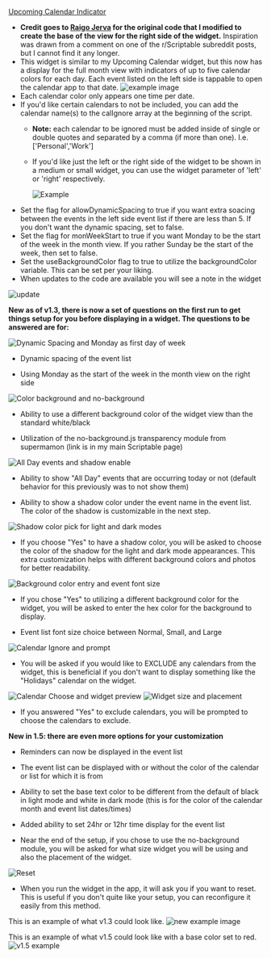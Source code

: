 [Upcoming Calendar Indicator](Upcoming%20Calendar%20Indicator.js)  
* **Credit goes to [Raigo Jerva](https://gist.github.com/rudotriton/b51d227c3d1d9cb497829ae45583224f#instructions) for the original code that I modified to create the base of the view for the right side of the widget.**
    Inspiration was drawn from a comment on one of the r/Scriptable subreddit posts, but I cannot find it any longer. 
* This widget is similar to my Upcoming Calendar widget, but this now has a display for the full month view with indicators of up to five calendar colors for each day. Each event listed on the left side is tappable to open the calendar app to that date. 
![example image](https://i.imgur.com/0QVdD7s.jpg)
* Each calendar color only appears one time per date. 
* If you'd like certain calendars to not be included, you can add the calendar name(s) to the calIgnore array at the beginning of the script. 
    * **Note:** each calendar to be ignored must be added inside of single or double quotes and separated by a comma (if more than one). I.e. ['Personal','Work']
  * If you'd like just the left or the right side of the widget to be shown in a medium or small widget, you can use the widget parameter of 'left' or 'right' respectively. 
        
    ![Example](https://i.imgur.com/ri9Wzwr.jpg)
* Set the flag for allowDynamicSpacing to true if you want extra soacing between the events in the left side event list if there are less than 5. If you don't want the dynamic spacing, set to false. 
* Set the flag for monWeekStart to true if you want Monday to be the start of the week in the month view. If  you rather Sunday be the start of the week, then set to false.
* Set the useBackgroundColor flag to true to utilize the backgroundColor variable. This can be set per your liking.
* When updates to the code are available you will see a note in the widget
      
![update](https://i.imgur.com/owe3L3W.jpg)

**New as of v1.3, there is now a set of questions on the first run to get things setup for you before displaying in a widget. The questions to be answered are for:**     

  ![Dynamic Spacing and Monday as first day of week](https://i.imgur.com/ZTMxt3g.jpg)
        
  * Dynamic spacing of the event list

  * Using Monday as the start of the week in the month view on the right side
        
  ![Color background and no-background](https://i.imgur.com/cdCuM29.jpg)
  * Ability to use a different background color of the widget view than the standard white/black

  * Utilization of the no-background.js transparency module from supermamon (link is in my main Scriptable page)
        
  ![All Day events and shadow enable](https://i.imgur.com/5JEuCHe.jpg)
  * Ability to show "All Day" events that are occurring today or not (default behavior for this previously was to not show them)
  
  * Ability to show a shadow color under the event name in the event list. The color of the shadow is customizable in the next step. 

  ![Shadow color pick for light and dark modes](https://i.imgur.com/hYEjkmo.jpg)
  * If you choose "Yes" to have a shadow color, you will be asked to choose the color of the shadow for the light and dark mode appearances. This extra customization helps with different background colors and photos for better readability. 

  ![Background color entry and event font size](https://i.imgur.com/K1cBxB9.jpg)
  * If you chose "Yes" to utilizing a different background color for the widget, you will be asked to enter the hex color for the background to display.
      
  * Event list font size choice between Normal, Small, and Large
 
  ![Calendar Ignore and prompt](https://i.imgur.com/a7q2AOU.jpg)
  * You will be asked if you would like to EXCLUDE any calendars from the widget, this is beneficial if you don't want to display something like the "Holidays" calendar on the widget. 
        
  ![Calendar Choose and widget preview](https://i.imgur.com/LKFvBz7.jpg)
  ![Widget size and placement](https://i.imgur.com/HtO8kXN.jpg)
  * If you answered "Yes" to exclude calendars, you will be prompted to choose the calendars to exclude. 
    
**New in 1.5: there are even more options for your customization**
  * Reminders can now be displayed in the event list
  * The event list can be displayed with or without the color of the calendar or list for which it is from
  * Ability to set the base text color to be different from the default of black in light mode and white in dark mode (this is for the color of the calendar month and event list dates/times)
  * Added ability to set 24hr or 12hr time display for the event list
    

* Near the end of the setup, if you chose to use the no-background module, you will be asked for what size widget you will be using and also the placement of the widget. 

![Reset](https://i.imgur.com/w7kYZB9.jpg)
* When you run the widget in the app, it will ask you if you want to reset. This is useful if you don't quite like your setup, you can reconfigure it easily from this method. 

This is an example of what v1.3 could look like. 
![new example image]( https://i.imgur.com/iUci7ty.jpg)

This is an example of what v1.5 could look like with a base color set to red. 
![v1.5 example](https://i.imgur.com/CORi5YL.jpg)

